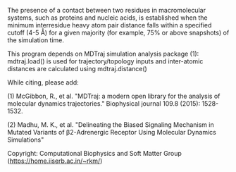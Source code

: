 The presence of a contact between two residues in macromolecular systems, such as proteins and nucleic acids, is established when the minimum interresidue heavy atom pair distance falls within a specified cutoff (4-5 Å) for a given majority (for example, 75% or above snapshots) of the simulation time.

This program depends on MDTraj simulation analysis package (1): mdtraj.load() is used for trajectory/topology inputs and inter-atomic distances are calculated using mdtraj.distance()

While citing, please add:


(1) McGibbon, R., et al. "MDTraj: a modern open library for the analysis of molecular dynamics trajectories." Biophysical journal 109.8 (2015): 1528-1532.

(2) Madhu, M. K., et al. "Delineating the Biased Signaling Mechanism in Mutated Variants of β2-Adrenergic Receptor Using Molecular Dynamics Simulations"


Copyright: Computational Biophysics and Soft Matter Group (https://home.iiserb.ac.in/~rkm/)
